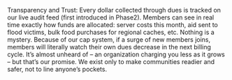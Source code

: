 Transparency and Trust: Every dollar collected through dues is tracked on our live audit feed (first introduced in Phase2). Members can see in real time exactly how funds are allocated: server costs this month, aid sent to flood victims, bulk food purchases for regional caches, etc. Nothing is a mystery. Because of our cap system, if a surge of new members joins, members will literally watch their own dues decrease in the next billing cycle. It’s almost unheard of – an organization charging you less as it grows – but that’s our promise. We exist only to make communities readier and safer, not to line anyone’s pockets.